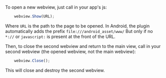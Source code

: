 


To open a new webview, just call in your app's js:
```javascript
    webview.Show(URL);
```

Where `URL` is the path to the page to be opened. In Android, the plugin automatically adds the prefix `file:///android_asset/www/`
But only if no `*://` or `javascript:` is present at the front of the URL.

Then, to close the second webview and return to the main view, call in your second webview (the opened webview, not the main webview):
```javascript
    webview.Close();
```

This will close and destroy the second webview.

